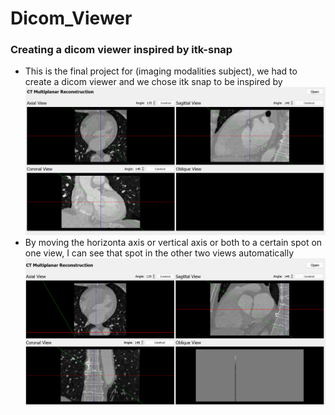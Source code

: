 # Dicom_Viewer
### Creating a dicom viewer inspired by itk-snap
* This is the final project for (imaging modalities subject), we had to create a dicom viewer and we chose itk snap to be inspired by
![](interface.png)
* By moving the horizonta axis or vertical axis or both to a certain spot on one view, I can see that spot in the other two views automatically
![](2.png)
